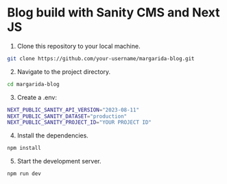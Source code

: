 # Blog build with Sanity CMS and Next JS


1. Clone this repository to your local machine.

```bash
git clone https://github.com/your-username/margarida-blog.git
```

2. Navigate to the project directory.

```bash
cd margarida-blog
```

3. Create a .env:

```bash
NEXT_PUBLIC_SANITY_API_VERSION="2023-08-11"
NEXT_PUBLIC_SANITY_DATASET="production"
NEXT_PUBLIC_SANITY_PROJECT_ID="YOUR PROJECT ID"
```

4. Install the dependencies.

```bash
npm install
```

5. Start the development server.
```bash
npm run dev
```

